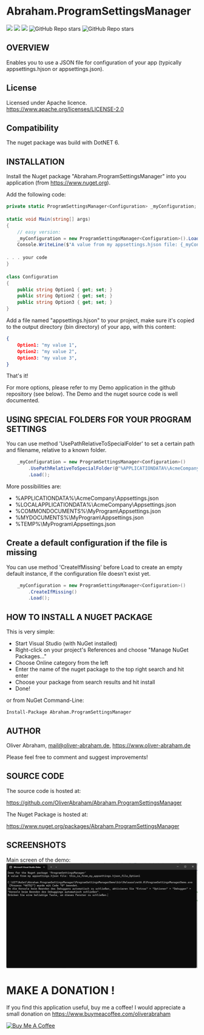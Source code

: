# Abraham.ProgramSettingsManager

![](https://img.shields.io/github/downloads/oliverabraham/Abraham.ProgramSettingsManager/total) ![](https://img.shields.io/github/license/oliverabraham/Abraham.ProgramSettingsManager) ![](https://img.shields.io/github/languages/count/oliverabraham/Abraham.ProgramSettingsManager) ![GitHub Repo stars](https://img.shields.io/github/stars/oliverabraham/Abraham.ProgramSettingsManager?label=repo%20stars) ![GitHub Repo stars](https://img.shields.io/github/stars/oliverabraham?label=user%20stars)

## OVERVIEW

Enables you to use a JSON file for configuration of your app
(typically appsettings.hjson or appsettings.json).


## License

Licensed under Apache licence.
https://www.apache.org/licenses/LICENSE-2.0


## Compatibility

The nuget package was build with DotNET 6.



## INSTALLATION

Install the Nuget package "Abraham.ProgramSettingsManager" into you application (from https://www.nuget.org).

Add the following code:

```c#
private static ProgramSettingsManager<Configuration> _myConfiguration;

static void Main(string[] args)
{
    // easy version:
    _myConfiguration = new ProgramSettingsManager<Configuration>().Load();
    Console.WriteLine($"A value from my appsettings.hjson file: {_myConfiguration.Data.Option1}");

. . . your code
}

class Configuration
{
    public string Option1 { get; set; }
    public string Option2 { get; set; }
    public string Option3 { get; set; }
}
```

Add a file named "appsettings.hjson" to your project, make sure it's 
copied to the output directory (bin directory) of your app, with this content:

```json
{
    Option1: "my value 1",
    Option2: "my value 2",
    Option3: "my value 3",
}
```

That's it!

For more options, please refer to my Demo application in the github repository (see below).
The Demo and the nuget source code is well documented.



## USING SPECIAL FOLDERS FOR YOUR PROGRAM SETTINGS

You can use method 'UsePathRelativeToSpecialFolder' to set a certain path and filename, 
relative to a known folder.

```c#
    _myConfiguration = new ProgramSettingsManager<Configuration>()
        .UsePathRelativeToSpecialFolder(@"%APPLICATIONDATA%\AcmeCompany\Appsettings.json")
        .Load();
```

More possibilities are:
- %APPLICATIONDATA%\AcmeCompany\Appsettings.json
- %LOCALAPPLICATIONDATA%\AcmeCompany\Appsettings.json
- %COMMONDOCUMENTS%\MyProgram\Appsettings.json
- %MYDOCUMENTS%\MyProgram\Appsettings.json
- %TEMP%\MyProgram\Appsettings.json



## Create a default configuration if the file is missing

You can use method 'CreateIfMissing' before Load to create an empty default instance,
if the configuration file doesn't exist yet.

```c#
    _myConfiguration = new ProgramSettingsManager<Configuration>()
        .CreateIfMissing()
        .Load();
```



## HOW TO INSTALL A NUGET PACKAGE
This is very simple:
- Start Visual Studio (with NuGet installed) 
- Right-click on your project's References and choose "Manage NuGet Packages..."
- Choose Online category from the left
- Enter the name of the nuget package to the top right search and hit enter
- Choose your package from search results and hit install
- Done!


or from NuGet Command-Line:

    Install-Package Abraham.ProgramSettingsManager





## AUTHOR

Oliver Abraham, mail@oliver-abraham.de, https://www.oliver-abraham.de

Please feel free to comment and suggest improvements!



## SOURCE CODE

The source code is hosted at:

https://github.com/OliverAbraham/Abraham.ProgramSettingsManager

The Nuget Package is hosted at: 

https://www.nuget.org/packages/Abraham.ProgramSettingsManager



## SCREENSHOTS

Main screen of the demo:
![](Screenshots/screenshot1.jpg)

# MAKE A DONATION !
If you find this application useful, buy me a coffee!
I would appreciate a small donation on https://www.buymeacoffee.com/oliverabraham

<a href="https://www.buymeacoffee.com/app/oliverabraham" target="_blank"><img src="https://cdn.buymeacoffee.com/buttons/v2/default-yellow.png" alt="Buy Me A Coffee" style="height: 60px !important;width: 217px !important;" ></a>
